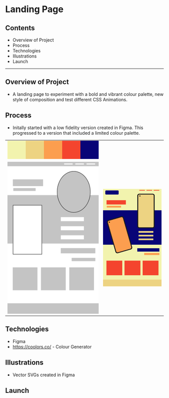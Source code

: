 # Landing Page

## Contents
- Overview of Project
- Process
- Technologies
- Illustrations
- Launch

---

## Overview of Project

- A landing page to experiment with a bold and vibrant colour palette, new style of composition and test different CSS Animations.

## Process

- Initally started with a low fidelity version created in Figma. This progressed to a version that included a limited colour palette.

<table>
    <tr>
        <td><img src="https://raw.githubusercontent.com/naomijustin/landingpage_fcc/main/images/Pallete.png" alt="Limited Colour Palette Chosen via https://coolors.co/"></td>
    </tr>
    <tr>
        <td><img src="https://raw.githubusercontent.com/naomijustin/landingpage_fcc/main/images/3C%20-%20Landing%20Page%20-%20Low%20Fidelity.png" alt="Low Fidelity Wireframe"></td>
        <td><img src="https://raw.githubusercontent.com/naomijustin/landingpage_fcc/main/images/3C%20-%20Landing%20Page%20-%20V2.png" alt="Further refining using limited colour palette"></td>    
    </tr>
 </table>

## Technologies

- Figma
- https://coolors.co/ - Colour Generator

## Illustrations

- Vector SVGs created in Figma

## Launch